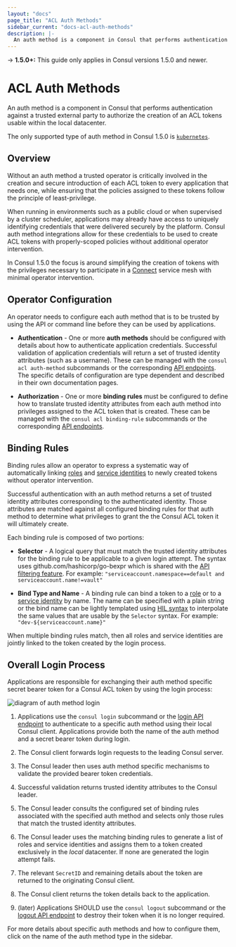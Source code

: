 ```yaml
---
layout: "docs"
page_title: "ACL Auth Methods"
sidebar_current: "docs-acl-auth-methods"
description: |-
  An auth method is a component in Consul that performs authentication against a trusted external party to authorize the creation of an ACL tokens usable within the local datacenter.
---
```


-> **1.5.0+:**  This guide only applies in Consul versions 1.5.0 and newer.

# ACL Auth Methods

An auth method is a component in Consul that performs authentication against a
trusted external party to authorize the creation of an ACL tokens usable within
the local datacenter.

The only supported type of auth method in Consul 1.5.0 is
[`kubernetes`](/docs/acl/auth-methods/kubernetes.html).

## Overview

Without an auth method a trusted operator is critically involved in the
creation and secure introduction of each ACL token to every application that
needs one, while ensuring that the policies assigned to these tokens follow the
principle of least-privilege.

When running in environments such as a public cloud or when supervised by a
cluster scheduler, applications may already have access to uniquely identifying
credentials that were delivered securely by the platform. Consul auth method
integrations allow for these credentials to be used to create ACL tokens with
properly-scoped policies without additional operator intervention.

In Consul 1.5.0 the focus is around simplifying the creation of tokens with the
privileges necessary to participate in a [Connect](/docs/connect/index.html)
service mesh with minimal operator intervention.

## Operator Configuration

An operator needs to configure each auth method that is to be trusted by
using the API or command line before they can be used by applications.

* **Authentication** - One or more **auth methods** should be configured with
  details about how to authenticate application credentials. Successful
  validation of application credentials will return a set of trusted identity
  attributes (such as a username). These can be managed with the `consul acl
  auth-method` subcommands or the corresponding [API
  endpoints](/api/acl/auth-methods.html).  The specific details of
  configuration are type dependent and described in their own documentation
  pages.

* **Authorization** - One or more **binding rules** must be configured to define
  how to translate trusted identity attributes from each auth method into
  privileges assigned to the ACL token that is created. These can be managed
  with the `consul acl binding-rule` subcommands or the corresponding [API
  endpoints](/api/acl/binding-rules.html).

## Binding Rules

Binding rules allow an operator to express a systematic way of automatically
linking [roles](/docs/acl/acl-system.html#acl-roles) and [service
identities](/docs/acl/acl-system.html#acl-service-identities) to newly created
tokens without operator intervention.

Successful authentication with an auth method returns a set of trusted
identity attributes corresponding to the authenticated identity.  Those
attributes are matched against all configured binding rules for that auth
method to determine what privileges to grant the the Consul ACL token it will
ultimately create.

Each binding rule is composed of two portions:

- **Selector** - A logical query that must match the trusted identity
  attributes for the binding rule to be applicable to a given login attempt.
  The syntax uses github.com/hashicorp/go-bexpr which is shared with the [API
  filtering feature](/api/features/filtering.html).  For example:
  `"serviceaccount.namespace==default and serviceaccount.name!=vault"`

- **Bind Type and Name** - A binding rule can bind a token to a
  [role](/docs/acl/acl-system.html#acl-roles) or to a [service
  identity](/docs/acl/acl-system.html#acl-service-identities) by name. The name
  can be specified with a plain string or the bind name can be lightly
  templated using [HIL syntax](https://github.com/hashicorp/hil) to interpolate
  the same values that are usable by the `Selector` syntax. For example:
  `"dev-${serviceaccount.name}"`

When multiple binding rules match, then all roles and service identities are
jointly linked to the token created by the login process.

## Overall Login Process

Applications are responsible for exchanging their auth method specific secret
bearer token for a Consul ACL token by using the login process:

![diagram of auth method login](/assets/images/auth-methods.svg)

1. Applications use the `consul login` subcommand or the [login API
   endpoint](/api/acl/acl.html#login-to-auth-method) to authenticate to a
   specific auth method using their local Consul client. Applications provide
   both the name of the auth method and a secret bearer token during login.

2. The Consul client forwards login requests to the leading Consul server.

3. The Consul leader then uses auth method specific mechanisms to validate the
   provided bearer token credentials.
   
4. Successful validation returns trusted identity attributes to the Consul
   leader.

5. The Consul leader consults the configured set of binding rules associated
   with the specified auth method and selects only those rules that match the
   trusted identity attributes.

6. The Consul leader uses the matching binding rules to generate a list of
   roles and service identities and assigns them to a token created exclusively
   in the _local_ datacenter. If none are generated the login attempt fails.
   
7. The relevant `SecretID` and remaining details about the token are returned to
   the originating Consul client.

8. The Consul client returns the token details back to the application.

9. (later) Applications SHOULD use the `consul logout` subcommand or the
   [logout API endpoint](/api/acl/acl.html#logout-from-auth-method) to destroy
   their token when it is no longer required.

For more details about specific auth methods and how to configure them, click
on the name of the auth method type in the sidebar.
